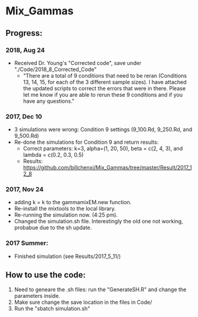 # Mix_Gammas
## Progress:
### 2018, Aug 24
* Received Dr. Young's "Corrected code", save under "./Code/2018_8_Corrected_Code" 
    - "There are a total of 9 conditions that need to be reran (Conditions 13, 14, 15, for each of the 3 different sample sizes).  I have attached the updated scripts to correct the errors that were in there. Please let me know if you are able to rerun these 9 conditions and if you have any questions."

### 2017, Dec 10
* 3 simulations were wrong: Condition 9 settings (9_100.Rd, 9_250.Rd, and 9_500.Rd) 
* Re-done the simulations for Condition 9 and return results:
   - Correct parameters: k=3, alpha=(1, 20, 50), beta = c(2, 4, 3), and lambda = c(0.2, 0.3, 0.5)
   - Results: https://github.com/billchenxi/Mix_Gammas/tree/master/Result/2017_12_8

### 2017, Nov 24
* adding k = k to the gammamixEM.new function.
* Re-install the mixtools to the local library. 
* Re-running the simulation now. (4:25 pm).
* Changed the simulation.sh file. Interestingly the old one not working, probabue due to the sh update.

### 2017 Summer: 
* Finished simulation (see Results/2017_5_11/)


## How to use the code:

1. Need to geneare the .sh files: run the "GenerateSH.R" and change the parameters inside.
2. Make sure change the save location in the files in Code/
3. Run the "sbatch simulation.sh"
